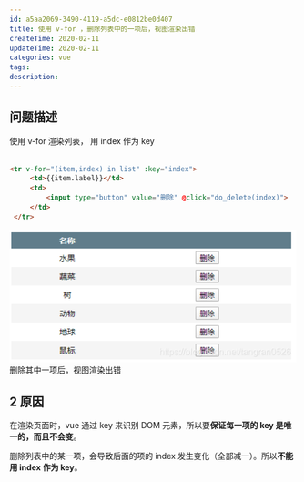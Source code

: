 ```yaml
---
id: a5aa2069-3490-4119-a5dc-e0812be0d407
title: 使用 v-for ，删除列表中的一项后，视图渲染出错
createTime: 2020-02-11
updateTime: 2020-02-11
categories: vue
tags: 
description: 
---
```

## 问题描述
使用 v-for 渲染列表， 用 index 作为 key

```html

<tr v-for="(item,index) in list" :key="index">
     <td>{{item.label}}</td>
     <td>
         <input type="button" value="删除" @click="do_delete(index)">
     </td>
 </tr>
```

![在这里插入图片描述](..\post-assets\1ca82da7-3beb-4e46-a568-77264418299d.png)
删除其中一项后，视图渲染出错

## 2 原因
在渲染页面时，vue 通过 key 来识别 DOM 元素，所以要**保证每一项的 key 是唯一的，而且不会变**。

删除列表中的某一项，会导致后面的项的 index 发生变化（全部减一）。所以**不能用 index 作为 key**。



